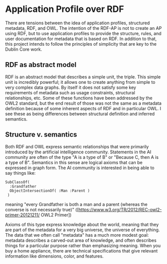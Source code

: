 # Application Profile over RDF

There are tensions between the idea of application profiles, structured metadata, RDF, and OWL. The intention of the RDF-AP is not to create an AP using RDF, but to use application profiles to provide the structure, rules, and user documentation for metadata that is based on RDF. In addition to that, this project intends to follow the principles of simplicity that are key to the Dublin Core work. 

## RDF as abstract model

RDF is an abstract model that describes a simple unit, the triple. This simple unit is incredibly powerful; it allows one to create anything from simple to very complex data graphs. By itself it does not satisfy some key requirements of metadata such as usage constraints, structural relationships, etc. Some of these functions have been addressed by the OWL2 standard, but the end result of those was not the same as a metadata definition because of some inherent aspects of RDF and in particular OWL. I see these as being differences between structural definition and inferred semantics.

## Structure v. semantics

Both RDF and OWL express semantic relationships that were primarily introduced by the artificial intelligence community. Statements in the AI community are often of the type "A is a type of B" or "Because C, then A is a type of B". Semantics in this sense are logical axioms that can be expressed in graph form. The AI community is interested in being able to say things like:

    SubClassOf( 
      :Grandfather 
      ObjectIntersectionOf( :Man :Parent )
     )

meaning "every Grandfather is both a man and a parent (whereas the converse is not necessarily true)" ([https://www.w3.org/TR/2012/REC-owl2-primer-20121211/ OWL2 Primer])
 
Axioms of this type express knowledge about the world, meaning that they are part of the metadata for a very big universe, the universe of everything. The data that we often call "metadata" has a much more modest goal: metadata describes a carved-out area of knowledge, and often describes things for a particular purpose rather than emphasizing meaning. When you buy a home appliance, there are technical specifications that give relevant information like dimensions, color, and features.
